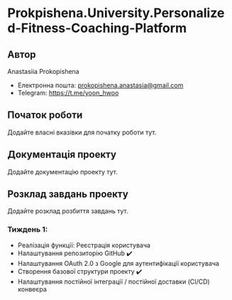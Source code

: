 # Prokpishena.University.Personalized-Fitness-Coaching-Platform

## Автор
Anastasiia Prokopishena
- Електронна пошта: prokopishena.anastasia@gmail.com
- Telegram: https://t.me/yoon_hwoo

## Початок роботи
Додайте власні вказівки для початку роботи тут.

## Документація проекту
Додайте документацію проекту тут.

## Розклад завдань проекту
Додайте розклад розбиття завдань тут.

### Тиждень 1:
- Реалізація функції: Реєстрація користувача
- Налаштування репозиторію GitHub ✔️
- Налаштування OAuth 2.0 з Google для аутентифікації користувача
- Створення базової структури проекту ✔️
- Налаштування постійної інтеграції / постійної доставки (CI/CD) конвеєра
